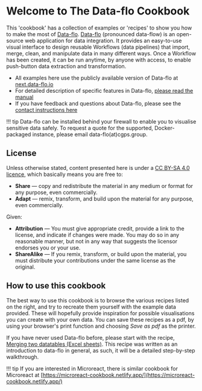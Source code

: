# Welcome to The Data-flo Cookbook

This 'cookbook' has a collection of examples or 'recipes' to show you how to make the most of [Data-flo](https://next.data-flo.io/). [Data-flo](https://next.data-flo.io/) (pronounced data-flow) is an open-source web application for data integration. It provides an easy-to-use visual interface to design reusable Workflows (data pipelines) that import, merge, clean, and manipulate data in many different ways. Once a Workflow has been created, it can be run anytime, by anyone with access, to enable push-button data extraction and transformation.


* All examples here use the publicly available version of Data-flo at [next.data-flo.io](https://next.data-flo.io/)
* For detailed description of specific features in Data-flo, [please read the manual](https://cgps.gitbook.io/data-flo)
* If you have feedback and questions about Data-flo, please see the [contact instructions here](https://cgps.gitbook.io/data-flo/support/contact-and-feedback)

!!! tip 
    Data-flo can be installed behind your firewall to enable you to visualise sensitive data safely.
    To request a quote for the supported, Docker-packaged instance, please email data-flo(at)cgps.group.

## License

Unless otherwise stated, content presented here is under a [CC BY-SA 4.0 licence](https://creativecommons.org/licenses/by-sa/4.0/), which basically means you are free to:

* **Share** — copy and redistribute the material in any medium or format for any purpose, even commercially.
* **Adapt** — remix, transform, and build upon the material for any purpose, even commercially.

Given:

* **Attribution** — You must give appropriate credit, provide a link to the license, and indicate if changes were made. You may do so in any reasonable manner, but not in any way that suggests the licensor endorses you or your use.
* **ShareAlike** — If you remix, transform, or build upon the material, you must distribute your contributions under the same license as the original.

## How to use this cookbook

The best way to use this cookbook is to browse the various recipes listed on the right, and try to recreate them yourself with the example data provided. These will hopefully provide inspiration for possible visualisations you can create with your own data. You can save these recipes as a pdf, by using your browser's print function and choosing *Save as pdf* as the printer. 

If you have never used Data-flo before, please start with the recipe, [Merging two datatables (Excel sheets)](./merging-two-sheets.md). This recipe was written as an introduction to data-flo in general, as such, it will be a detailed step-by-step walkthrough. 

!!! tip 
    If you are interested in Microreact, there is similar cookbook for Microreact at [https://microreact-cookbook.netlify.app/](https://microreact-cookbook.netlify.app/)